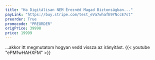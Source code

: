 ```yaml
---
title: "Ha Digitálisan NEM Éreznéd Magad Biztonságban..."
payLink: "https://buy.stripe.com/test_eVa7whafE9YNccE7st"
preorder: True
promocode: "PREORDER"
origPrice: 39998
price: 19999
---
```

...akkor itt megmutatom hogyan vedd vissza az irányítást.
{{< youtube "ePMfwHAHXFM" >}}
